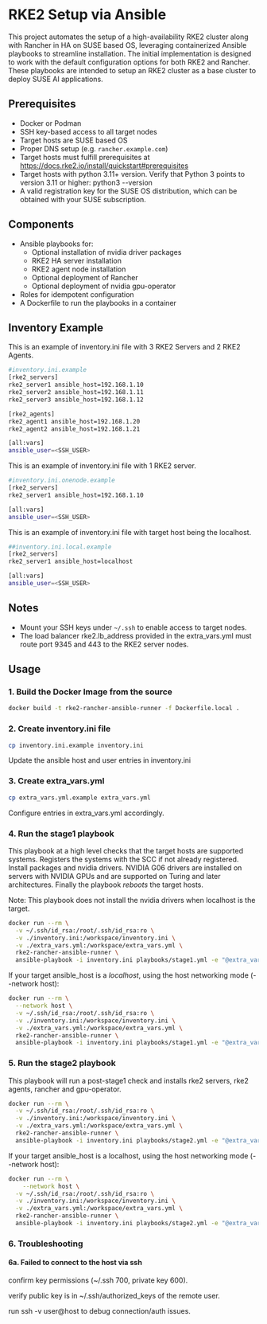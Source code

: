 # RKE2 Setup via Ansible

This project automates the setup of a high-availability RKE2 cluster along with Rancher in HA on SUSE based OS,
leveraging containerized Ansible playbooks to streamline installation.
The initial implementation is designed to work with the default configuration options for both RKE2 and Rancher.
These playbooks are intended to setup an RKE2 cluster as a base cluster to deploy SUSE AI applications.

## Prerequisites

- Docker or Podman
- SSH key-based access to all target nodes
- Target hosts are SUSE based OS
- Proper DNS setup (e.g. `rancher.example.com`)
- Target hosts must fulfill prerequisites at https://docs.rke2.io/install/quickstart#prerequisites
- Target hosts with python 3.11+ version. Verify that Python 3 points to version 3.11 or higher: python3 --version
- A valid registration key for the SUSE OS distribution, which can be obtained with your SUSE subscription.

## Components

- Ansible playbooks for:
  - Optional installation of nvidia driver packages
  - RKE2 HA server installation
  - RKE2 agent node installation
  - Optional deployment of Rancher
  - Optional deployment of nvidia gpu-operator
- Roles for idempotent configuration
- A Dockerfile to run the playbooks in a container

## Inventory Example

This is an example of inventory.ini file with 3 RKE2 Servers and 2 RKE2 Agents.
```bash
#inventory.ini.example
[rke2_servers]
rke2_server1 ansible_host=192.168.1.10
rke2_server2 ansible_host=192.168.1.11
rke2_server3 ansible_host=192.168.1.12

[rke2_agents]
rke2_agent1 ansible_host=192.168.1.20
rke2_agent2 ansible_host=192.168.1.21

[all:vars]
ansible_user=<SSH_USER>
```

This is an example of inventory.ini file with 1 RKE2 server.

```bash
#inventory.ini.onenode.example
[rke2_servers]
rke2_server1 ansible_host=192.168.1.10

[all:vars]
ansible_user=<SSH_USER>
```

This is an example of inventory.ini file with target host being the localhost.

```bash
##inventory.ini.local.example
[rke2_servers]
rke2_server1 ansible_host=localhost

[all:vars]
ansible_user=<SSH_USER>
```

## Notes

- Mount your SSH keys under `~/.ssh` to enable access to target nodes.
- The load balancer rke2.lb_address provided in the extra_vars.yml must route port 9345 and 443 to the RKE2 server nodes.

## Usage

### 1. Build the Docker Image from the source

```bash
docker build -t rke2-rancher-ansible-runner -f Dockerfile.local .
```

### 2. Create inventory.ini file 
```bash
cp inventory.ini.example inventory.ini
```
Update the ansible host and user entries in inventory.ini

### 3. Create extra_vars.yml 
```bash
cp extra_vars.yml.example extra_vars.yml
```
Configure entries in extra_vars.yml accordingly.

### 4. Run the stage1 playbook
This playbook at a high level checks that the target hosts are supported systems. Registers the
systems with the SCC if not already registered. Install packages and nvidia drivers.
NVIDIA G06 drivers are installed on servers with NVIDIA GPUs and are supported on Turing and later architectures.
Finally the playbook *reboots* the target hosts.

Note: This playbook does not install the nvidia drivers when localhost is the target.

```bash
docker run --rm \
  -v ~/.ssh/id_rsa:/root/.ssh/id_rsa:ro \
  -v ./inventory.ini:/workspace/inventory.ini \
  -v ./extra_vars.yml:/workspace/extra_vars.yml \
  rke2-rancher-ansible-runner \
  ansible-playbook -i inventory.ini playbooks/stage1.yml -e "@extra_vars.yml"
```

If your target ansible_host is a *localhost*, using the host networking mode (--network host):

```bash
docker run --rm \
  --network host \
  -v ~/.ssh/id_rsa:/root/.ssh/id_rsa:ro \
  -v ./inventory.ini:/workspace/inventory.ini \
  -v ./extra_vars.yml:/workspace/extra_vars.yml \
  rke2-rancher-ansible-runner \
  ansible-playbook -i inventory.ini playbooks/stage1.yml -e "@extra_vars.yml"
```

### 5. Run the stage2 playbook

This playbook will run a post-stage1 check and installs rke2 servers, rke2 agents, rancher and gpu-operator.

```bash
docker run --rm \
  -v ~/.ssh/id_rsa:/root/.ssh/id_rsa:ro \
  -v ./inventory.ini:/workspace/inventory.ini \
  -v ./extra_vars.yml:/workspace/extra_vars.yml \
  rke2-rancher-ansible-runner \
  ansible-playbook -i inventory.ini playbooks/stage2.yml -e "@extra_vars.yml"
```

If your target ansible_host is a localhost, using the host networking mode (--network host):

```bash
docker run --rm \
    --network host \
  -v ~/.ssh/id_rsa:/root/.ssh/id_rsa:ro \
  -v ./inventory.ini:/workspace/inventory.ini \
  -v ./extra_vars.yml:/workspace/extra_vars.yml \
  rke2-rancher-ansible-runner \
  ansible-playbook -i inventory.ini playbooks/stage2.yml -e "@extra_vars.yml"
```

### 6. Troubleshooting

#### 6a. Failed to connect to the host via ssh

confirm key permissions (~/.ssh 700, private key 600).

verify public key is in ~/.ssh/authorized_keys of the remote user.

run ssh -v user@host to debug connection/auth issues.

